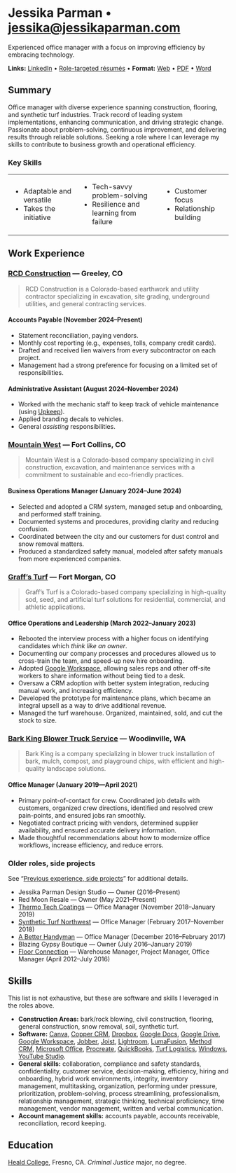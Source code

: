 # Jessika Parman • [jessika@jessikaparman.com](mailto:jessika@jessikaparman.com)

Experienced office manager with a focus on improving efficiency by embracing technology.

**Links:** [LinkedIn] • [Role-targeted résumés](https://github.com/skyzyx/resume-jessika-parman/blob/master/resumes/#readme) • **Format:** [Web](https://github.com/skyzyx/resume-jessika-parman/blob/master/resumes/jessika-parman-construction-office-manager.md) • [PDF](https://github.com/skyzyx/resume-jessika-parman/raw/master/resumes/jessika-parman-construction-office-manager.pdf) • [Word](https://github.com/skyzyx/resume-jessika-parman/raw/master/resumes/jessika-parman-construction-office-manager.docx)

## Summary

Office manager with diverse experience spanning construction, flooring, and synthetic turf industries. Track record of leading system implementations, enhancing communication, and driving strategic change. Passionate about problem-solving, continuous improvement, and delivering results through reliable solutions. Seeking a role where I can leverage my skills to contribute to business growth and operational efficiency.

### Key Skills

<table width="100%">
<tbody>
<tr>
<td>

* Adaptable and versatile
* Takes the initiative

</td>
<td>

* Tech-savvy problem-solving
* Resilience and learning from failure

</td>
<td>

* Customer focus
* Relationship building

</td>
</tr>
</tbody>
</table>

## Work Experience

### [RCD Construction](https://www.rcdconstructionco.com) — Greeley, CO

> RCD Construction is a Colorado-based earthwork and utility contractor specializing in excavation, site grading, underground utilities, and general contracting services.

#### Accounts Payable (November 2024–Present)

* Statement reconciliation, paying vendors.
* Monthly cost reporting (e.g., expenses, tolls, company credit cards).
* Drafted and received lien waivers from every subcontractor on each project.
* Management had a strong preference for focusing on a limited set of responsibilities.

#### Administrative Assistant (August 2024–November 2024)

* Worked with the mechanic staff to keep track of vehicle maintenance (using [Upkeep]).
* Applied branding decals to vehicles.
* General _assisting_ responsibilities.

### [Mountain West](https://mountainwest.us) — Fort Collins, CO

> Mountain West is a Colorado-based company specializing in civil construction, excavation, and maintenance services with a commitment to sustainable and eco-friendly practices.

#### Business Operations Manager (January 2024–June 2024)

* Selected and adopted a CRM system, managed setup and onboarding, and performed staff training.
* Documented systems and procedures, providing clarity and reducing confusion.
* Coordinated between the city and our customers for dust control and snow removal matters.
* Produced a standardized safety manual, modeled after safety manuals from more experienced companies.

### [Graff’s Turf](https://graffsturf.com) — Fort Morgan, CO

> Graff’s Turf is a Colorado-based company specializing in high-quality sod, seed, and artificial turf solutions for residential, commercial, and athletic applications.

#### Office Operations and Leadership (March 2022–January 2023)

* Rebooted the interview process with a higher focus on identifying candidates which _think like an owner_.
* Documenting our company processes and procedures allowed us to cross-train the team, and speed-up new hire onboarding.
* Adopted [Google Workspace], allowing sales reps and other off-site workers to share information without being tied to a desk.
* Oversaw a CRM adoption with better system integration, reducing manual work, and increasing efficiency.
* Developed the prototype for maintenance plans, which became an integral upsell as a way to drive additional revenue.
* Managed the turf warehouse. Organized, maintained, sold, and cut the stock to size.

<div class="page-break"></div>

### [Bark King Blower Truck Service](https://barkking.com) — Woodinville, WA

> Bark King is a company specializing in blower truck installation of bark, mulch, compost, and playground chips, with efficient and high-quality landscape solutions.

#### Office Manager (January 2019—April 2021)

* Primary point-of-contact for crew. Coordinated job details with customers, organized crew directions, identified and resolved crew pain-points, and ensured jobs ran smoothly.
* Negotiated contract pricing with vendors, determined supplier availability, and ensured accurate delivery information.
* Made thoughtful recommendations about how to modernize office workflows, increase efficiency, and reduce errors.

### Older roles, side projects

See “[Previous experience, side projects](https://github.com/skyzyx/resume-jessika-parman/blob/master/jessika-parman-previously.md)” for additional details.

* Jessika Parman Design Studio — Owner (2016–Present)
* Red Moon Resale — Owner (May 2021–Present)
* [Thermo Tech Coatings](http://www.thermotechcoatings.com) — Office Manager (November 2018–January 2019)
* [Synthetic Turf Northwest](https://www.syntheticturfnorthwest.com) — Office Manager (February 2017–November 2018)
* [A Better Handyman](https://www.abetterhandyman.org) — Office Manager (December 2016–February 2017)
* Blazing Gypsy Boutique — Owner (July 2016–January 2019)
* [Floor Connection](http://floorconnection.com) — Warehouse Manager, Project Manager, Office Manager (April 2012–July 2016)

    

## Skills

This list is not exhaustive, but these are software and skills I leveraged in the roles above.

* **Construction Areas:** bark/rock blowing, civil construction, flooring, general construction, snow removal, soil, synthetic turf.
* **Software:** [Canva], [Copper CRM], [Dropbox], [Google Docs], [Google Drive], [Google Workspace], [Jobber], [Joist], [Lightroom], [LumaFusion], [Method CRM], [Microsoft Office], [Procreate], [QuickBooks], [Turf Logistics], [Windows], [YouTube Studio].
* **General skills:** collaboration, compliance and safety standards, confidentiality, customer service, decision-making, efficiency, hiring and onboarding, hybrid work environments, integrity, inventory management, multitasking, organization, performing under pressure, prioritization, problem-solving, process streamlining, professionalism, relationship management, strategic thinking, technical proficiency, time management, vendor management, written and verbal communication.
* **Account management skills:** accounts payable, accounts receivable, reconciliation, record keeping.

## Education

[Heald College], Fresno, CA. _Criminal Justice_ major, no degree.

[Canva]: https://www.canva.com
[Copper CRM]: https://www.copper.com
[Dropbox]: https://www.dropbox.com
[Google Docs]: https://docs.google.com
[Google Drive]: https://drive.google.com
[Google Workspace]: https://workspace.google.com
[Heald College]: https://en.wikipedia.org/wiki/Heald_College
[iOS]: https://www.apple.com/ios/
[iPadOS]: https://www.apple.com/ipados/
[Jobber]: https://getjobber.com
[Joist]: https://www.joist.com
[Lightroom]: https://lightroom.adobe.com
[LinkedIn]: https://www.linkedin.com/in/jessikaparman/
[LumaFusion]: https://luma-touch.com/luma-fusion-for-ios/
[macOS]: https://apple.com/macos
[Method CRM]: https://www.method.me
[Microsoft Office]: https://www.office.com
[ninety.io]: https://www.ninety.io
[Procreate]: https://procreate.com
[Quickbooks]: https://quickbooks.intuit.com
[QuickBooks]: https://quickbooks.intuit.com
[Turf Logistics]: https://turf-logistics.com
[Upkeep]: https://upkeep.com
[Windows]: https://microsoft.com/windows
[YouTube Studio]: https://studio.youtube.com

